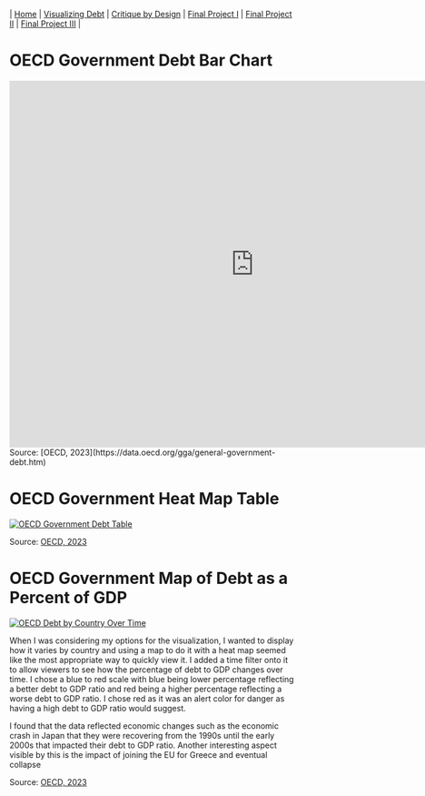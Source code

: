 | [Home](https://ncbartel.github.io/Portfolio/) | [Visualizing Debt](visualizing-government-debt) | [Critique by Design](critique-by-design) | [Final Project I](final-project-part-one) | [Final Project II](final-project-part-two) | [Final Project III](final-project-part-three) |
# OECD Government Debt Bar Chart 
<iframe src="https://data.oecd.org/chart/7kl9" width="860" height="645" style="border: 0" mozallowfullscreen="true" webkitallowfullscreen="true" allowfullscreen="true"><a href="https://data.oecd.org/chart/7kl9" target="_blank">OECD Chart: General government debt, Total, % of GDP, Annual, 2022</a></iframe>
Source: [OECD, 2023](https://data.oecd.org/gga/general-government-debt.htm)

# OECD Government Heat Map Table 
<div class='tableauPlaceholder' id='viz1706465583004' style='position: relative'>
<noscript><a href='#'><img alt='OECD Government Debt Table ' src='https:&#47;&#47;public.tableau.com&#47;
static&#47;images&#47;
OE&#47;OECDGovernmentDebt&#47;Sheet1&#47;1_rss.png' style='border: none' /></a></noscript>
<object class='tableauViz'  style='display:none;'><param name='host_url' value='https%3A%2F%2Fpublic.tableau.com%2F' /> 
<param name='embed_code_version' value='3' />
<param name='site_root' value='' /><param name='name' value='OECDGovernmentDebt&#47;Sheet1' />
<param name='tabs' value='no' /><param name='toolbar' value='yes' />
<param name='static_image' value='https:&#47;&#47;public.tableau.com&#47;static&#47;images&#47;OE&#47;OECDGovernmentDebt&#47;Sheet1&#47;1.png' /> <param name='animate_transition' value='yes' /><param name='display_static_image' value='yes' />
<param name='display_spinner' value='yes' />
<param name='display_overlay' value='yes' /><param name='display_count' value='yes' />
<param name='language' value='en-US' /><param name='filter' value='publish=yes' />
</object></div>                
<script type='text/javascript'>
    var divElement = document.getElementById('viz1706465583004');                    
    var vizElement = divElement.getElementsByTagName('object')[0];
    vizElement.style.width='100%';vizElement.style.height=(divElement.offsetWidth*0.75)+'px';                    
    var scriptElement = document.createElement('script');                    
    scriptElement.src = 'https://public.tableau.com/javascripts/api/viz_v1.js';                    
    vizElement.parentNode.insertBefore(scriptElement, vizElement);                
</script>

Source: [OECD, 2023](https://data.oecd.org/gga/general-government-debt.htm)

# OECD Government Map of Debt as a Percent of GDP 
<div class='tableauPlaceholder' id='viz1706474635562' style='position: relative'><noscript>
<a href='#'><img alt='OECD Debt by Country Over Time ' src='https:&#47;&#47;public.tableau.com&#47;static&#47;images&#47;OE&#47;OECDGovernmentDebt&#47;Sheet2&#47;1_rss.png' style='border: none' /></a></noscript>
<object class='tableauViz'  style='display:none;'><param name='host_url' value='https%3A%2F%2Fpublic.tableau.com%2F' />
<param name='embed_code_version' value='3' /> 
<param name='site_root' value='' />
<param name='name' value='OECDGovernmentDebt&#47;Sheet2' />
<param name='tabs' value='no' /><param name='toolbar' value='yes' />
<param name='static_image' value='https:&#47;&#47;public.tableau.com&#47;static&#47;images&#47;OE&#47;OECDGovernmentDebt&#47;Sheet2&#47;1.png' />
<param name='animate_transition' value='yes' />
<param name='display_static_image' value='yes' />
<param name='display_spinner' value='yes' />
<param name='display_overlay' value='yes' />
<param name='display_count' value='yes' />
<param name='language' value='en-US' />
<param name='filter' value='publish=yes' /></object>
</div>                
<script type='text/javascript'>
var divElement = document.getElementById('viz1706474635562');                    
var vizElement = divElement.getElementsByTagName('object')[0];
vizElement.style.width='100%';vizElement.style.height=(divElement.offsetWidth*0.75)+'px';                    
var scriptElement = document.createElement('script');                    
scriptElement.src = 'https://public.tableau.com/javascripts/api/viz_v1.js';                    
vizElement.parentNode.insertBefore(scriptElement, vizElement);                
</script>

When I was considering my options for the visualization, I wanted to display how it varies by country and using a map to do it with a heat map seemed like the most appropriate way to quickly view it. I added a time filter onto it to allow viewers to see how the percentage of debt to GDP changes over time. I chose a blue to red scale with blue being lower percentage reflecting a better debt to GDP ratio and red being a higher percentage reflecting a worse debt to GDP ratio. I chose red as it was an alert color for danger as having a high debt to GDP ratio would suggest. 

I found that the data reflected economic changes such as the economic crash in Japan that they were recovering from the 1990s until the early 2000s that impacted their debt to GDP ratio. Another interesting aspect visible by this is the impact of joining the EU for Greece and eventual collapse 

Source: [OECD, 2023](https://data.oecd.org/gga/general-government-debt.htm)